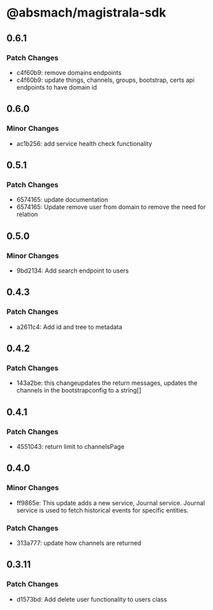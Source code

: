 # @absmach/magistrala-sdk

## 0.6.1

### Patch Changes

- c4f60b9: remove domains endpoints
- c4f60b9: update things, channels, groups, bootstrap, certs api endpoints to have domain id

## 0.6.0

### Minor Changes

- ac1b256: add service health check functionality

## 0.5.1

### Patch Changes

- 6574165: update documentation
- 6574165: Update remove user from domain to remove the need for relation

## 0.5.0

### Minor Changes

- 9bd2134: Add search endpoint to users

## 0.4.3

### Patch Changes

- a2611c4: Add id and tree to metadata

## 0.4.2

### Patch Changes

- 143a2be: this changeupdates the return messages, updates the channels in the bootstrapconfig to a string[]

## 0.4.1

### Patch Changes

- 4551043: return limit to channelsPage

## 0.4.0

### Minor Changes

- ff9865e: This update adds a new service, Journal service. Journal service is used to fetch historical events for specific entities.

### Patch Changes

- 313a777: update how channels are returned

## 0.3.11

### Patch Changes

- d1573bd: Add delete user functionality to users class

